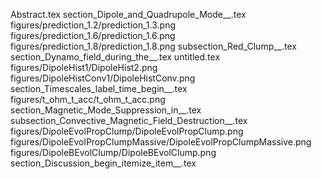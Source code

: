 Abstract.tex
section_Dipole_and_Quadrupole_Mode__.tex
figures/prediction_1.2/prediction_1.3.png
figures/prediction_1.6/prediction_1.6.png
figures/prediction_1.8/prediction_1.8.png
subsection_Red_Clump__.tex
section_Dynamo_field_during_the__.tex
untitled.tex
figures/DipoleHist1/DipoleHist2.png
figures/DipoleHistConv1/DipoleHistConv.png
section_Timescales_label_time_begin__.tex
figures/t_ohm_t_acc/t_ohm_t_acc.png
section_Magnetic_Mode_Suppression_in__.tex
subsection_Convective_Magnetic_Field_Destruction__.tex
figures/DipoleEvolPropClump/DipoleEvolPropClump.png
figures/DipoleEvolPropClumpMassive/DipoleEvolPropClumpMassive.png
figures/DipoleBEvolClump/DipoleBEvolClump.png
section_Discussion_begin_itemize_item__.tex